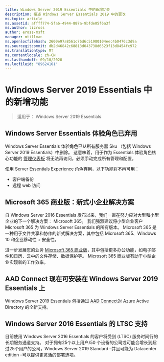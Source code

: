 ```yaml
---
title: Windows Server 2019 Essentials 中的新增功能
description: 描述 Windows Server Essentials 2019 中的更改
ms.topic: article
ms.assetid: affff774-5fa6-4944-887a-9bfde05f6a3f
ms.author: lizross
author: eross-msft
manager: mtillman
ms.openlocfilehash: 2600e97a8561c76d6c51980104eec4b0476c3d9a
ms.sourcegitcommit: db2d46842c68813d043738d6523f13d8454fc972
ms.translationtype: MT
ms.contentlocale: zh-CN
ms.lasthandoff: 09/10/2020
ms.locfileid: "89624161"
---
```

# <a name="whats-new-in-windows-server-2019-essentials"></a>Windows Server 2019 Essentials 中的新增功能

> 适用于： Windows Server 2019 Essentials

## <a name="windows-server-essentials-experience-role-has-been-deprecated"></a>Windows Server Essentials 体验角色已弃用

Windows Server Essentials 体验角色已从所有服务器 Sku （包括 Windows Server 2019 Essentials）中删除。 这意味着，用于作为 Essentials 体验角色核心功能的 [管理仪表板](../manage/overview-of-the-dashboard-in-windows-server-essentials.md) 将无法再访问，必须手动完成所有管理和配置。

使用 Server Essentials Experience 角色弃用，以下功能将不再可用：

-    客户端备份
-    远程 web 访问

## <a name="microsoft-365-business-the-modern-small-business-solution"></a>Microsoft 365 商业版：新式小企业解决方案

自 Windows Server 2016 Essentials 发布以来，我们一直在努力应对大型和小型企业的下一个解决方案： Microsoft 365。 我们强烈建议将小型企业客户 Microsoft 365 为 Windows Server Essentials 的所有版本。 Microsoft 365 是一种用于文件共享和协作的新式解决方案，其中包括 Microsoft 365、Windows 10 和企业移动性 + 安全性。

进一步发展您的业务 [Microsoft 365 商业版](https://www.microsoft.com/microsoft-365/business)，其中包括更多办公功能，如电子邮件和日历、云中的文件存储、数据保护等。 Microsoft 365 商业版有助于小型企业实现新的工作效率。

## <a name="aad-connect-can-now-be-installed-on-windows-server-2019-essentials"></a>AAD Connect 现在可安装在 Windows Server 2019 Essentials 上

Windows Server 2019 Essentials 包括通过 [AAD Connect](/azure/active-directory/connect/active-directory-aadconnect-prerequisites)对 Azure Active Directory 的全新支持。

## <a name="ltsc-support-for-windows-server-2016-essentials"></a>Windows Server 2016 Essentials 的 LTSC 支持

目前使用 Windows Server 2016 Essentials 的客户将受到 (LTSC) 服务时间行的长期服务通道支持。
对于拥有25个以上用户/50 个设备的公司或可能会增长到超过25个用户的公司，Windows Server 2019 Standard –并且可能为 Datacenter edition –可以提供更灵活的部署选项。